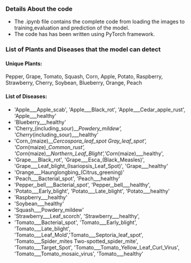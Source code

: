 
### Details About the code

* The .ipynb file contains the complete code from loading the images to training,evaluation and prediction of the model.<br/>
* The code has has been written using PyTorch framework.


### List of Plants and Diseases that the model can detect

#### Unique Plants: 
 Pepper, Grape, Tomato, Squash, Corn, Apple, Potato, Raspberry, Strawberry, Cherry, Soybean, Blueberry, Orange, Peach

#### List of Diseases:
* 'Apple___Apple_scab', 'Apple___Black_rot', 'Apple___Cedar_apple_rust', 'Apple___healthy'
* 'Blueberry___healthy'
* 'Cherry_(including_sour)___Powdery_mildew', 'Cherry_(including_sour)___healthy' 
* 'Corn_(maize)___Cercospora_leaf_spot Gray_leaf_spot', 'Corn_(maize)___Common_rust_', 'Corn_(maize)___Northern_Leaf_Blight','Corn_(maize)___healthy', 
* 'Grape___Black_rot', 'Grape___Esca_(Black_Measles)', 'Grape___Leaf_blight_(Isariopsis_Leaf_Spot)', 'Grape___healthy'
* 'Orange___Haunglongbing_(Citrus_greening)'
* 'Peach___Bacterial_spot', 'Peach___healthy' 
* 'Pepper,_bell___Bacterial_spot', 'Pepper,_bell___healthy', 
* 'Potato___Early_blight', 'Potato___Late_blight', 'Potato___healthy'
* 'Raspberry___healthy'
* 'Soybean___healthy'
* 'Squash___Powdery_mildew'
* 'Strawberry___Leaf_scorch', 'Strawberry___healthy', 
* 'Tomato___Bacterial_spot', 'Tomato___Early_blight', 'Tomato___Late_blight', 'Tomato___Leaf_Mold','Tomato___Septoria_leaf_spot', 'Tomato___Spider_mites Two-spotted_spider_mite', 'Tomato___Target_Spot', 'Tomato___Tomato_Yellow_Leaf_Curl_Virus', 'Tomato___Tomato_mosaic_virus', 'Tomato___healthy'